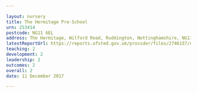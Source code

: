 ```yaml
---

layout: nursery
title: The Hermitage Pre-School
urn: 253414
postcode: NG11 6EL
address: The Hermitage, Wilford Road, Ruddington, Nottinghamshire, NG11 6EL
latestReportUrl: https://reports.ofsted.gov.uk/provider/files/2746157/urn/253414.pdf
teaching: 2
development: 2
leadership: 2
outcomes: 2
overall: 2
date: 11 December 2017

---
```


